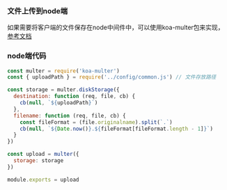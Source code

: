 ### 文件上传到node端

[参考文档]:https://www.npmjs.com/package/koa-multer
如果需要将客户端的文件保存在node中间件中，可以使用koa-multer包来实现，[参考文档]

### node端代码

```js
const multer = require('koa-multer')
const { uploadPath } = require('../config/common.js') // 文件存放路径

const storage = multer.diskStorage({
  destination: function (req, file, cb) {
    cb(null, `${uploadPath}`)
  },
  filename: function (req, file, cb) {
    const fileFormat = (file.originalname).split(`.`)
    cb(null, `${Date.now()}.${fileFormat[fileFormat.length - 1]}`)
  }
})

const upload = multer({
  storage: storage
})

module.exports = upload
```